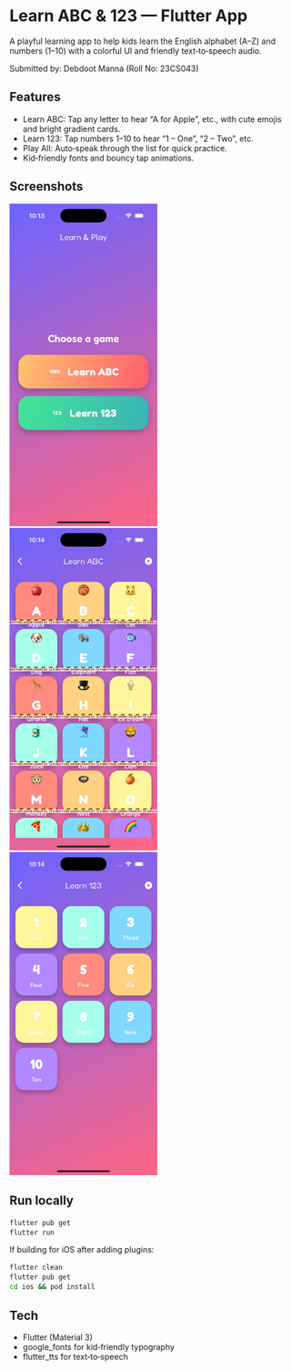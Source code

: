 # Learn ABC & 123 — Flutter App

A playful learning app to help kids learn the English alphabet (A–Z) and numbers (1–10) with a colorful UI and friendly text‑to‑speech audio.

Submitted by: Debdoot Manna (Roll No: 23CS043)

## Features
- Learn ABC: Tap any letter to hear “A for Apple”, etc., with cute emojis and bright gradient cards.
- Learn 123: Tap numbers 1–10 to hear “1 – One”, “2 – Two”, etc.
- Play All: Auto‑speak through the list for quick practice.
- Kid‑friendly fonts and bouncy tap animations.

## Screenshots

<p>
	<img src="public/images/Simulator Screenshot - iPhone 16 Pro - 2025-08-09 at 22.13.55.png" alt="Home" width="260"/>
	<img src="public/images/Simulator Screenshot - iPhone 16 Pro - 2025-08-09 at 22.14.12.png" alt="ABC Screen" width="260"/>
	<img src="public/images/Simulator Screenshot - iPhone 16 Pro - 2025-08-09 at 22.14.27.png" alt="123 Screen" width="260"/>
  
</p>

## Run locally

```bash
flutter pub get
flutter run
```

If building for iOS after adding plugins:

```bash
flutter clean
flutter pub get
cd ios && pod install
```

## Tech
- Flutter (Material 3)
- google_fonts for kid‑friendly typography
- flutter_tts for text‑to‑speech

